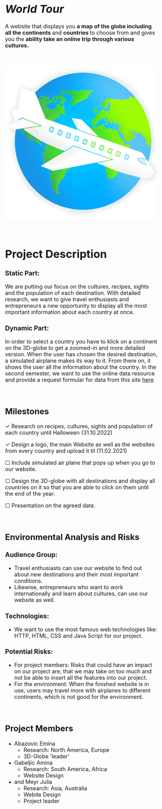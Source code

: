 <font size="4">

# *World Tour*

A website that displays you <b> a map of the globe including all the continents </b> and <b> countries </b> to choose from and gives you the <b> ability take an online trip through various cultures. </b>

<br/>

![Weltkarte](images/Logo.png)

<br/>

# **Project Description**

### Static Part:

We are putting our focus on the cultures, recipes, sights and the population of each destination. With detailed research, we want to give travel enthusiasts and entrepreneurs a new opportunity to display all the most important information about each country at once.

### Dynamic Part:

In order to select a country you have to klick on a continent on the 3D-globe to get a zoomed-in and more detailed version. When the user has chosen the desired destination, a simulated airplane makes its way to it. From there on, it shows the user all the information about the country.
In the second semester, we want to use the online data resource and provide a request formular for data from this site [here](https://ourworldindata.org/)

<br/>

## **Milestones**

&check; Research on recipes, cultures, sights and population of each country until Halloween (31.10.2022)

&check; Design a logo, the main Website as well as the websites from every country and upload it til (11.02.2021) 

&#9744; Include simulated air plane that pops up when you go to our website.

&#9744; Design the 3D-globe with all destinations and display all countries on it so that you are able to click on them until the end of the year.

&#9744; Presentation on the agreed date.

<br/>


## **Environmental Analysis and Risks**

### Audience Group:
* Travel enthusiasts can use our website to find out about new destinations and their most important conditions. 
* Likewise, entrepreneurs who want to work internationally and learn about cultures, can use our website as well.

### Technologies:
* We want to use the most famous web technologies like: HTTP, HTML, CSS and Java Script for our project.

### Potential Risks:
* For project members: Risks that could have an impact on our project are, that we may take on too much and not be able to insert all the features into our project.
* For the environment: When the finished website is in use, users may travel more with airplanes to different continents, which is not good for the environment.

<br/>

## **Project Members**

* Abazovic Emina
  * Research: North America, Europe
  * 3D-Globe 'leader'
* Gabeljic Amina 
  * Research: South America, Africa
  * Website Design
* and Meyr Julia
  * Research: Asia, Australia 
  * Webite Design
  * Project leader

##
